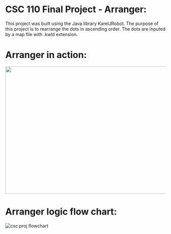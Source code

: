 # CSC 110 Final Project - Arranger:

This project was built using the Java library KarelJRobot.  The purpose of this project is to rearrange the dots in ascending order. The dots are inputed by a map file with .kwld extension.

# Arranger in action:
<img src="https://media.giphy.com/media/Iy3o2RCal8cGjn3sCV/giphy.gif" width="700" height="400" />

# Arranger logic flow chart:

![csc proj flowchart](https://user-images.githubusercontent.com/33704976/192112317-4cac69fa-6a71-4a80-98a9-81b9cde84be1.jpg)
